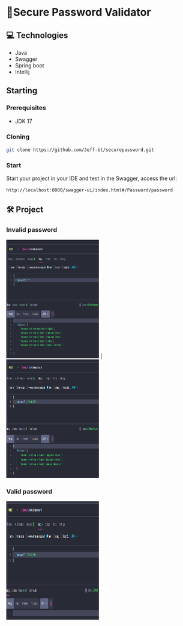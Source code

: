 <h1>🔐Secure Password Validator</h1>

<h2>💻 Technologies</h2>

- Java
- Swagger
- Spring boot
- Intellij

<h2>Starting</h2>

<h3>Prerequisites</h3>

- JDK 17

<h3>Cloning</h3>

```bash
git clone https://github.com/Jeff-bt/securepassword.git
```

<h3>Start</h3>

Start your project in your IDE and test in the Swagger, access the url: 

```bash 
http://localhost:8080/swagger-ui/index.html#/Password/password
```

<h2>🛠 Project</h2>

<h3>Invalid password</h3>

 <img src="https://github.com/Jeff-bt/securepassword/blob/main/assets/test_password_1.png" alt="Invalid password" width="49%" height="315"> | <img src="https://github.com/Jeff-bt/securepassword/blob/main/assets/test_password_2.png" alt="Invalid password" width="49%" height="315"> 

 <h3>Valid password</h3>

 <img src="https://github.com/Jeff-bt/securepassword/blob/main/assets/test_password_3.png" alt="Valid password<" width="49%" height="315"> 
 
